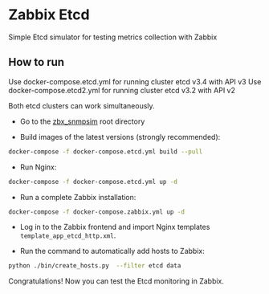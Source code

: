 # Zabbix Etcd

Simple Etcd simulator for testing metrics collection with Zabbix

## How to run

Use docker-compose.etcd.yml  for running cluster etcd v3.4 with API v3
Use docker-compose.etcd2.yml  for running cluster etcd v3.2 with API v2

Both etcd clusters can work simultaneously.


- Go to the [zbx_snmpsim](https://github.com/v-zhuravlev/zbx_snmpsim) root directory

- Build images of the latest versions (strongly recommended):

```bash
docker-compose -f docker-compose.etcd.yml build --pull
```

- Run Nginx:

```bash
docker-compose -f docker-compose.etcd.yml up -d
```

- Run a complete Zabbix installation:

```bash
docker-compose -f docker-compose.zabbix.yml up -d
```

- Log in to the Zabbix frontend and import Nginx templates `template_app_etcd_http.xml`.

- Run the command to automatically add hosts to Zabbix:

```bash
python ./bin/create_hosts.py  --filter etcd data
```

Congratulations! Now you can test the Etcd monitoring in Zabbix.
